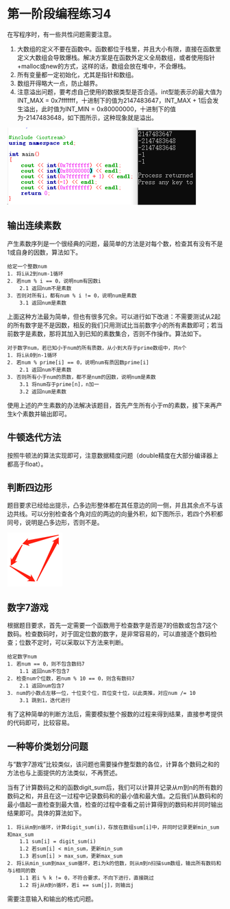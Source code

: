 # 第一阶段编程练习4

在写程序时，有一些共性问题需要注意。

1. 大数组的定义不要在函数中。函数都位于栈里，并且大小有限，直接在函数里定义大数组会导致爆栈。解决方案是在函数外定义全局数组，或者使用指针+malloc或new的方式，这样的话，数组会放在堆中，不会爆栈。
2. 所有变量都一定初始化，尤其是指针和数组。
3. 数组开得略大一点，防止越界。
4. 注意溢出问题，要考虑自己使用的数据类型是否合适。int型能表示的最大值为INT_MAX = 0x7fffffff，十进制下的值为2147483647，INT_MAX + 1后会发生溢出，此时值为INT_MIN = 0x80000000，十进制下的值为-2147483648，如下图所示，这种现象就是溢出。

![Overflow](fig/overflow.png)

## 输出连续素数

产生素数序列是一个很经典的问题，最简单的方法是对每个数，检查其有没有不是1或自身的因数，算法如下。

```
给定一个整数num
1. 将i从2到num-1循环
2. 若num % i == 0，说明num有因数i
    2.1 返回num不是素数
3. 否则对所有i，都有num % i != 0，说明num是素数
    3.1 返回num是素数
```

上面这种方法最为简单，但也有很多冗余。可以进行如下改进：不需要测试从2起的所有数字是不是因数，相反的我们只用测试比当前数字小的所有素数即可；若当前数字是素数，那将其加入到已知的素数集合，否则不作操作。算法如下。

```
对于数字num，若已知小于num的所有质数，从小到大存于prime数组中，共n个
1. 将i从0到n-1循环
2. 若num % prime[i] == 0，说明num有质因数prime[i]
    2.1 返回num不是素数
3. 否则所有小于num的质数，都不是num的因数，说明num是素数
    3.1 将num存于prime[n]，n加一
    3.2 返回num是素数
```

使用上述的产生素数的办法解决该题目，首先产生所有小于m的素数，接下来再产生k个素数并输出即可。

## 牛顿迭代方法

按照牛顿法的算法实现即可，注意数据精度问题（double精度在大部分编译器上都高于float）。

## 判断四边形

题目要求已经给出提示，凸多边形整体都在其任意边的同一侧，并且其余点不与该边共线。可以分别检查各个角对应的两边的向量外积，如下图所示，若四个外积都同号，说明是凸多边形，否则不是。

![Example](fig/example.png)

## 数字7游戏

根据题目要求，首先一定需要一个函数用于检查数字是否是7的倍数或包含7这个数码。检查数码时，对于固定位数的数字，是非常容易的，可以直接逐个数码检查；位数不定时，可以采取以下方法来判断。

```
给定数字num
1. 若num == 0，则不包含数码7
    1.1 返回num不包含7
2. 检查num个位数，若num % 10 == 0，则含有数码7
    2.1 返回num包含7
3. num的小数点左移一位，十位变个位，百位变十位，以此类推，对应num /= 10
    3.1 跳到1，迭代进行
```

有了这种简单的判断方法后，需要模拟整个报数的过程来得到结果，直接参考提供的代码即可，比较容易。

## 一种等价类划分问题

与“数字7游戏”比较类似，该问题也需要操作整型数的各位，计算各个数码之和的方法也与上面提供的方法类似，不再赘述。

当有了计算数码之和的函数digit_sum后，我们可以计算并记录从m到n的所有数的数码之和，并且在这一过程中记录数码和的最小值和最大值。之后我们从数码和的最小值起一直检查到最大值，检查的过程中查看之前计算得到的数码和并同时输出结果即可。具体的算法如下。

```
1. 将i从m到n循环，计算digit_sum(i)，存放在数组sum[i]中，并同时记录更新min_sum和max_sum
    1.1 sum[i] = digit_sum(i)
    1.2 若sum[i] < min_sum，更新min_sum
    1.3 若sum[i] > max_sum，更新max_sum
2. 将i从min_sum到max_sum循环，若i为k的倍数，则从m到n扫描sum数组，输出所有数码和与i相同的数
    1.1 若i % k != 0，不符合要求，不向下进行，直接跳过
    1.2 将j从m到n循环，若i == sum[j]，则输出j
```

需要注意输入和输出的格式问题。